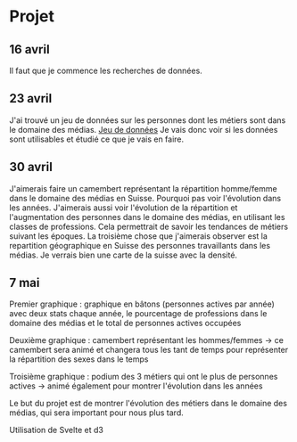 # Projet
## 16 avril
Il faut que je commence les recherches de données.
## 23 avril
J'ai trouvé un jeu de données sur les personnes dont les métiers sont dans le domaine des médias.
[Jeu de données](https://opendata.swiss/fr/dataset/medienokonomische-aspekte-erwerbstatige-nach-beruflicher-tatigkeit-im-medienbereich2)
Je vais donc voir si les données sont utilisables et étudié ce que je vais en faire.
## 30 avril
J'aimerais faire un camembert représentant la répartition homme/femme dans le domaine des médias en Suisse. Pourquoi pas voir l'évolution dans les années. 
J'aimerais aussi voir l'évolution de la répartition et l'augmentation des personnes dans le domaine des médias, en utilisant les classes de professions. Cela permettrait de savoir les tendances de métiers suivant les époques.
La troisième chose que j'aimerais observer est la repartition géographique en Suisse des personnes travaillants dans les médias. Je verrais bien une carte de la suisse avec la densité.

## 7 mai

Premier graphique : graphique en bâtons (personnes actives par année) avec deux stats chaque année, le pourcentage de professions dans le domaine des médias et le total de personnes actives occupées 

Deuxième graphique : camembert représentant les hommes/femmes -> ce camembert sera animé et changera tous les tant de temps pour représenter la répartition des sexes dans le temps

Troisième graphique : podium des 3 métiers qui ont le plus de personnes actives -> animé également pour montrer l'évolution dans les années 

Le but du projet est de montrer l'évolution des métiers dans le domaine des médias, qui sera important pour nous plus tard.

Utilisation de Svelte et d3